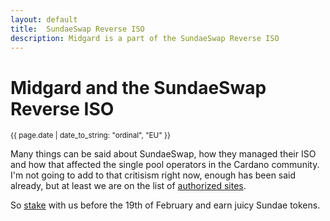 ```yaml
---
layout: default
title:  SundaeSwap Reverse ISO
description: Midgard is a part of the SundaeSwap Reverse ISO
---
```

# Midgard and the SundaeSwap Reverse ISO
<small>{{ page.date | date_to_string: "ordinal", "EU" }}</small>

Many things can be said about SundaeSwap, how they managed their ISO and how that affected the single pool operators in the Cardano community. I'm not going to add to that critisism right now, enough has been said already, but at least we are on the list of [authorized sites](https://iso.sundaeswap.finance/#/reverse-pools).

So [stake](https://midgard.digital/howto) with us before the 19th of February and earn juicy Sundae tokens.





